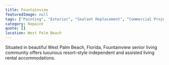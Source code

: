 ```yaml
---
title: Fountainview
featuredImage: null
tags: ["Painting", "Exterior", "Sealant Replacement", "Commercial Projects"]
category: Repaint
quote: []
location: West Palm Beach
---
```


Situated in beautiful West Palm Beach, Florida, Fountainview senior living community offers luxurious resort-style independent and assisted living rental accommodations.